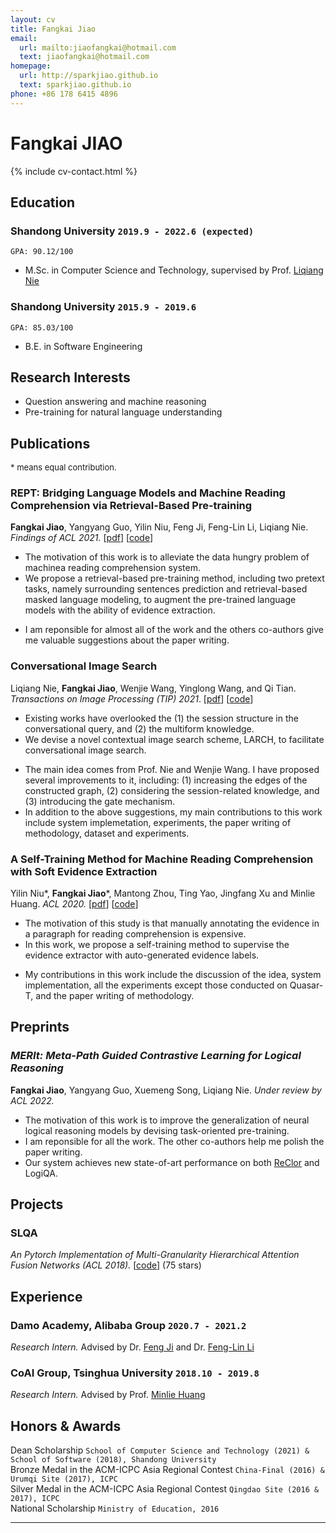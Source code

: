 ```yaml
---
layout: cv
title: Fangkai Jiao
email:
  url: mailto:jiaofangkai@hotmail.com
  text: jiaofangkai@hotmail.com
homepage:
  url: http://sparkjiao.github.io
  text: sparkjiao.github.io
phone: +86 178 6415 4896
---
```


# Fangkai JIAO

<!--
include contact information from the front matter
Supported arguments:
    - homepage: url, text
    - phone
    - email
-->

{% include cv-contact.html %}

## **Education**

### Shandong University `2019.9 - 2022.6 (expected)`  

```
GPA: 90.12/100  
```

- M.Sc. in Computer Science and Technology, supervised by Prof. [Liqiang Nie](https://liqiangnie.github.io/)  

### Shandong University `2015.9 - 2019.6`  

```
GPA: 85.03/100  
```

- B.E. in Software Engineering  

## **Research Interests**

- Question answering and machine reasoning
- Pre-training for natural language understanding

## **Publications**
<font size=2>* means equal contribution.</font>
<!-- ##### \* means equal contribution. -->

### **REPT: Bridging Language Models and Machine Reading Comprehension via Retrieval-Based Pre-training**
**Fangkai Jiao**, Yangyang Guo, Yilin Niu, Feng Ji, Feng-Lin Li, Liqiang Nie. _Findings of ACL 2021._
[[pdf](https://arxiv.org/pdf/2105.04201.pdf)]
[[code](https://github.com/SparkJiao/Retrieval-based-Pre-training-for-Machine-Reading-Comprehension)]  
* The motivation of this work is to alleviate the data hungry problem of machinea reading comprehension system.   
* We propose a retrieval-based pre-training method, including two pretext tasks, namely surrounding sentences prediction and retrieval-based masked language modeling, to augment the pre-trained language models with the ability of evidence extraction.   
<!-- - Our pre-training method has achieved substantial improvements over strong baselines on five reading comprehension benchmarks.   -->
* I am reponsible for almost all of the work and the others co-authors give me valuable suggestions about the paper writing.  


### **Conversational Image Search**
Liqiang Nie, **Fangkai Jiao**, Wenjie Wang, Yinglong Wang, and Qi Tian. _Transactions on Image Processing (TIP) 2021_.
[[pdf](https://ieeexplore.ieee.org/document/9528996)]
[[code](https://github.com/SparkJiao/LARCH)]  
* Existing works have overlooked the (1) the session structure in the conversational query, and (2) the multiform knowledge.  
* We devise a novel contextual image search scheme, LARCH, to facilitate conversational image search. 
<!-- * Besides, we construct a augmented dataset based on MMD to facilitate future research.   -->
* The main idea comes from Prof. Nie and Wenjie Wang. I have proposed several improvements to it, including: (1) increasing the edges of the constructed graph, (2) considering the session-related knowledge, and (3) introducing the gate mechanism.  
* In addition to the above suggestions, my main contributions to this work include system implemetation, experiments, the paper writing of methodology, dataset and experiments.  

### **A Self-Training Method for Machine Reading Comprehension with Soft Evidence Extraction**

Yilin Niu\*, **Fangkai Jiao**\*, Mantong Zhou, Ting Yao, Jingfang Xu and Minlie Huang. _ACL 2020._
[[pdf](https://arxiv.org/pdf/2005.05189.pdf)]
[[code](https://github.com/SparkJiao/Self-Training-MRC)]  
* The motivation of this study is that manually annotating the evidence in a paragraph for reading comprehension is expensive.    
* In this work, we propose a self-training method to supervise the evidence extractor with auto-generated evidence labels.    
<!-- * Our method achieves significant improvements on seven datasets over three MRC tasks.   -->
* My contributions in this work include the discussion of the idea, system implementation, all the experiments except those conducted on Quasar-T, and the paper writing of methodology.  

## **Preprints**

### *MERIt: Meta-Path Guided Contrastive Learning for Logical Reasoning*
**Fangkai Jiao**, Yangyang Guo, Xuemeng Song, Liqiang Nie. _Under review by ACL 2022._  
* The motivation of this work is to improve the generalization of neural logical reasoning models by devising task-oriented pre-training.  
* I am reponsible for all the work. The other co-authors help me polish the paper writing.  
* Our system achieves new state-of-art performance on both [ReClor](https://eval.ai/web/challenges/challenge-page/503/leaderboard/1347) and LogiQA.  

## **Projects**

### SLQA

*An Pytorch Implementation of Multi-Granularity Hierarchical Attention Fusion Networks (ACL 2018).* [[code](https://github.com/SparkJiao/SLQA)] (75 stars)

## **Experience**

### Damo Academy, Alibaba Group `2020.7 - 2021.2`
_Research Intern._   Advised by Dr. [Feng Ji](http://scholar.google.com/citations?user=BxWZ-ZgAAAAJ&hl=zh-CN) and Dr. [Feng-Lin Li](http://scholar.google.it/citations?user=xo_dfnMAAAAJ&hl=en)

### CoAI Group, Tsinghua University `2018.10 - 2019.8`

_Research Intern._   Advised by Prof. [Minlie Huang](http://coai.cs.tsinghua.edu.cn/hml)


## **Honors & Awards**

Dean Scholarship `School of Computer Science and Technology (2021) & School of Software (2018), Shandong University` <br>
Bronze Medal in the ACM-ICPC Asia Regional Contest `China-Final (2016) & Urumqi Site (2017), ICPC` <br>
Silver Medal in the ACM-ICPC Asia Regional Contest `Qingdao Site (2016 & 2017), ICPC` <br>
National Scholarship `Ministry of Education, 2016` <br>

<!-- Dean Scholarship `School of Software, 2018` <br> -->
<!-- Bronze Medal in the ACM-ICPC Asia Regional Contest China-Final `ICPC, 2016` <br> -->
<!-- Silver Medal in the ACM-ICPC Asia Regional Contest Qingdao Site `ICPC, 2016` <br> -->

---

<!-- ### Footer

Last updated: May 2021 -->
